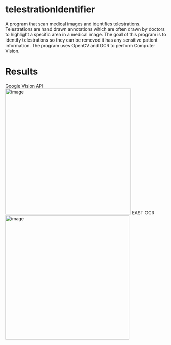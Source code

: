 # telestrationIdentifier
A program that scan medical images and identifies telestrations. Telestrations are hand drawn annotations which are often drawn by doctors to highlight a specific area in a medical image. The goal of this program is to identify telestrations so they can be removed it has any sensitive patient information. The program uses OpenCV and OCR to perform Computer Vision.

# Results 

Google Vision API
<img width="393" alt="image" src="https://user-images.githubusercontent.com/30853467/214194176-68b50290-e105-43f3-b668-549fe21b3166.png">
EAST OCR
<img width="388" alt="image" src="https://user-images.githubusercontent.com/30853467/214194290-d17309ff-ee2f-4cdf-b5b0-f7f7fd9a064d.png">
